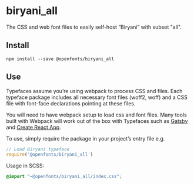 
# biryani_all

The CSS and web font files to easily self-host “Biryani” with subset "all".

## Install

`npm install --save @openfonts/biryani_all`

## Use

Typefaces assume you’re using webpack to process CSS and files. Each typeface
package includes all necessary font files (woff2, woff) and a CSS file with
font-face declarations pointing at these files.

You will need to have webpack setup to load css and font files. Many tools built
with Webpack will work out of the box with Typefaces such as [Gatsby](https://github.com/gatsbyjs/gatsby)
and [Create React App](https://github.com/facebookincubator/create-react-app).

To use, simply require the package in your project’s entry file e.g.

```javascript
// Load Biryani typeface
require('@openfonts/biryani_all')
```

Usage in SCSS:
```scss
@import "~@openfonts/biryani_all/index.css";
```
